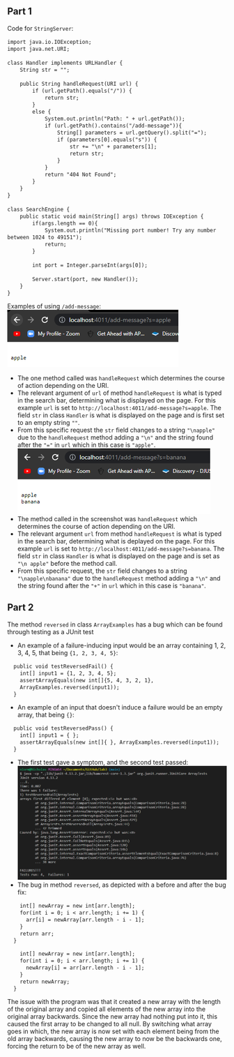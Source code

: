 ## Part 1

Code for `StringServer`:  
```
import java.io.IOException;
import java.net.URI;

class Handler implements URLHandler {
    String str = "";

    public String handleRequest(URI url) {
        if (url.getPath().equals("/")) {
            return str;
        } 
        else {
            System.out.println("Path: " + url.getPath());
            if (url.getPath().contains("/add-message")){
                String[] parameters = url.getQuery().split("=");
                if (parameters[0].equals("s")) {
                    str += "\n" + parameters[1];
                    return str;
                }
            }
            return "404 Not Found";
        }
    }
}

class SearchEngine {
    public static void main(String[] args) throws IOException {
        if(args.length == 0){
            System.out.println("Missing port number! Try any number between 1024 to 49151");
            return;
        }

        int port = Integer.parseInt(args[0]);

        Server.start(port, new Handler());
    }
}
```

Examples of using `/add-message`:  
![Image](Add_Apple.png)  
* The one method called was `handleRequest` which determines the course of action depending on the URI.
* The relevant argument of `url` of method `handleRequest` is what is typed in the search bar, determining what is displayed on the page. For this example `url` is set to `http://localhost:4011/add-message?s=apple`. The field `str` in class `Handler` is what is displayed on the page and is first set to an empty string `""`.
* From this specific request the `str` field changes to a string `"\napple"` due to the `handleRequest` method adding a `"\n"` and the string found after the `"="` in `url` which in this case is `"apple"`.  
![Image](Add_Banana.png)  
* The method called in the screenshot was `handleRequest` which determines the course of action depending on the URI.
* The relevant argument `url` from method `handleRequest` is what is typed in the search bar, determining what is deplayed on the page. For this example `url` is set to `http://localhost:4011/add-message?s=banana`. The field `str` in class `Handler` is what is displayed on the page and is set as `"\n apple"` before the method call.
* From this specific request, the `str` field changes to a string `"\napple\nbanana"` due to the `handleRequest` method adding a `"\n"` and the string found after the `"+"` in `url` which in this case is `"banana"`.  
  
## Part 2  
The method `reversed` in class `ArrayExamples` has a bug which can be found through testing as a JUnit test  
* An example of a failure-inducing input would be an array containing 1, 2, 3, 4, 5, that being `{1, 2, 3, 4, 5}`:  
```@Test
  public void testReversedFail() {
    int[] input1 = {1, 2, 3, 4, 5};
    assertArrayEquals(new int[]{5, 4, 3, 2, 1}, 
    ArrayExamples.reversed(input1));
  }
```
* An example of an input that doesn't induce a failure would be an empty array, that being `{}`:  
```@Test
  public void testReversedPass() {
    int[] input1 = { };
    assertArrayEquals(new int[]{ }, ArrayExamples.reversed(input1));
  }
```
* The first test gave a symptom, and the second test passed:  
![Image](Test_Symptom.png)  
* The bug in method `reversed`, as depicted with a before and after the bug fix:  
```static int[] reversed(int[] arr) {
    int[] newArray = new int[arr.length];
    for(int i = 0; i < arr.length; i += 1) {
      arr[i] = newArray[arr.length - i - 1];
    }
    return arr;
  }
```  
```static int[] reversed(int[] arr) {
    int[] newArray = new int[arr.length];
    for(int i = 0; i < arr.length; i += 1) {
      newArray[i] = arr[arr.length - i - 1];
    }
    return newArray;
  }
```  
The issue with the program was that it created a new array
with the length of the original array and copied all elements
of the new array into the original array backwards.
Since the new array had nothing put into it, this caused
the first array to be changed to all null.
By switching what array goes in which, the new array is now
set with each element being from the old array backwards, 
causing the new array to now be the backwards one,
forcing the return to be of the new array as well.
